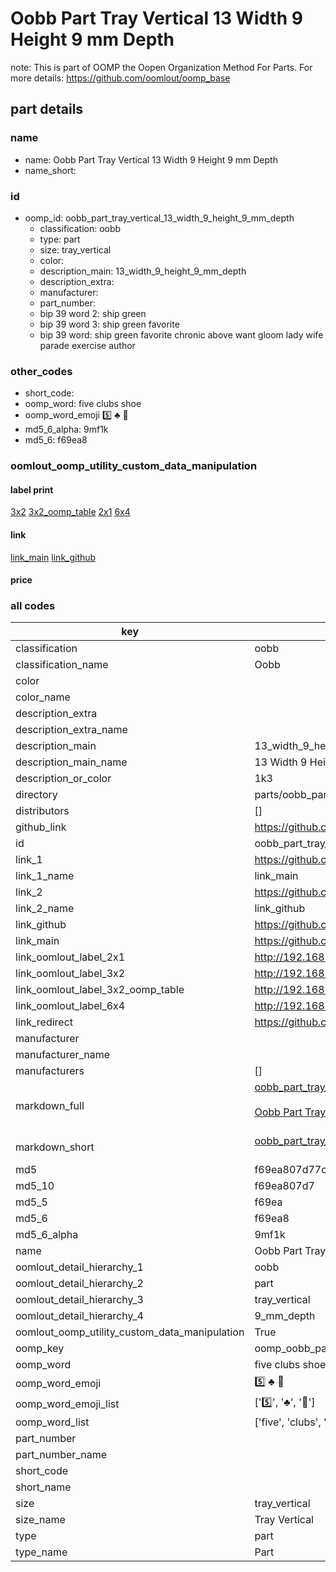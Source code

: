 # Oobb Part Tray Vertical 13 Width 9 Height 9 mm Depth  

note: This is part of OOMP the Oopen Organization Method For Parts. For more details: https://github.com/oomlout/oomp_base

##  part details
  







### name
* name: Oobb Part Tray Vertical 13 Width 9 Height 9 mm Depth
* name_short: 
### id
* oomp_id: oobb_part_tray_vertical_13_width_9_height_9_mm_depth
  * classification: oobb
  * type: part
  * size: tray_vertical
  * color: 
  * description_main: 13_width_9_height_9_mm_depth
  * description_extra: 
  * manufacturer: 
  * part_number: 
  * bip 39 word 2: ship green
  * bip 39 word 3: ship green favorite
  * bip 39 word: ship green favorite chronic above want gloom lady wife parade exercise author

### other_codes
* short_code: 
* oomp_word: five clubs shoe
* oomp_word_emoji :five: :clubs: :shoe:
* md5_6_alpha: 9mf1k
* md5_6: f69ea8






### oomlout_oomp_utility_custom_data_manipulation
#### label print
[3x2](http://192.168.1.245:1112/?label=oomp%209mf1k)
[3x2_oomp_table](http://192.168.1.108:1112/?label=oomp%209mf1k)
[2x1](http://192.168.1.242:1112/?label=oomp%209mf1k)
[6x4](http://192.168.1.55:1112/?label=oomp%209mf1k)    

#### link

[link_main](https://github.com/oomlout/oomlout_oomp_version_1_messy/tree/main/parts/oobb_part_tray_vertical_13_width_9_height_9_mm_depth) [link_github](https://github.com/oomlout/oomlout_oomp_version_1_messy/tree/main/parts/oobb_part_tray_vertical_13_width_9_height_9_mm_depth)                             

#### price







### all codes 
| key | value |  
| --- | --- |  
| classification | oobb |  
| classification_name | Oobb |  
| color |  |  
| color_name |  |  
| description_extra |  |  
| description_extra_name |  |  
| description_main | 13_width_9_height_9_mm_depth |  
| description_main_name | 13 Width 9 Height 9 mm Depth |  
| description_or_color | 1k3 |  
| directory | parts/oobb_part_tray_vertical_13_width_9_height_9_mm_depth |  
| distributors | [] |  
| github_link | https://github.com/oomlout/oomlout_oomp_part_src/tree/main/parts/oobb_part_tray_vertical_13_width_9_height_9_mm_depth |  
| id | oobb_part_tray_vertical_13_width_9_height_9_mm_depth |  
| link_1 | https://github.com/oomlout/oomlout_oomp_version_1_messy/tree/main/parts/oobb_part_tray_vertical_13_width_9_height_9_mm_depth |  
| link_1_name | link_main |  
| link_2 | https://github.com/oomlout/oomlout_oomp_version_1_messy/tree/main/parts/oobb_part_tray_vertical_13_width_9_height_9_mm_depth |  
| link_2_name | link_github |  
| link_github | https://github.com/oomlout/oomlout_oomp_version_1_messy/tree/main/parts/oobb_part_tray_vertical_13_width_9_height_9_mm_depth |  
| link_main | https://github.com/oomlout/oomlout_oomp_version_1_messy/tree/main/parts/oobb_part_tray_vertical_13_width_9_height_9_mm_depth |  
| link_oomlout_label_2x1 | http://192.168.1.242:1112/?label=oomp%209mf1k |  
| link_oomlout_label_3x2 | http://192.168.1.245:1112/?label=oomp%209mf1k |  
| link_oomlout_label_3x2_oomp_table | http://192.168.1.108:1112/?label=oomp%209mf1k |  
| link_oomlout_label_6x4 | http://192.168.1.55:1112/?label=oomp%209mf1k |  
| link_redirect | https://github.com/oomlout/oomlout_oomp_version_1_messy/tree/main/parts/oobb_part_tray_vertical_13_width_9_height_9_mm_depth |  
| manufacturer |  |  
| manufacturer_name |  |  
| manufacturers | [] |  
| markdown_full | [oobb_part_tray_vertical_13_width_9_height_9_mm_depth](none)<br>[](none)<br>[Oobb Part Tray Vertical 13 Width 9 Height 9 Mm Depth](none)<br><br> |  
| markdown_short | [oobb_part_tray_vertical_13_width_9_height_9_mm_depth](none)<br><br> |  
| md5 | f69ea807d77c8c6fdb804286a8199630 |  
| md5_10 | f69ea807d7 |  
| md5_5 | f69ea |  
| md5_6 | f69ea8 |  
| md5_6_alpha | 9mf1k |  
| name | Oobb Part Tray Vertical 13 Width 9 Height 9 mm Depth |  
| oomlout_detail_hierarchy_1 | oobb |  
| oomlout_detail_hierarchy_2 | part |  
| oomlout_detail_hierarchy_3 | tray_vertical |  
| oomlout_detail_hierarchy_4 | 9_mm_depth |  
| oomlout_oomp_utility_custom_data_manipulation | True |  
| oomp_key | oomp_oobb_part_tray_vertical_13_width_9_height_9_mm_depth |  
| oomp_word | five clubs shoe |  
| oomp_word_emoji | :five: :clubs: :shoe: |  
| oomp_word_emoji_list | [':five:', ':clubs:', ':shoe:'] |  
| oomp_word_list | ['five', 'clubs', 'shoe'] |  
| part_number |  |  
| part_number_name |  |  
| short_code |  |  
| short_name |  |  
| size | tray_vertical |  
| size_name | Tray Vertical |  
| type | part |  
| type_name | Part |  
